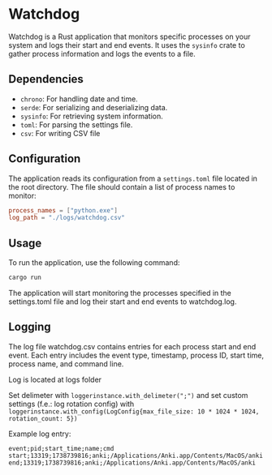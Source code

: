 # Watchdog

Watchdog is a Rust application that monitors specific processes on your system and logs their start and end events. It uses the `sysinfo` crate to gather process information and logs the events to a file.

## Dependencies

- `chrono`: For handling date and time.
- `serde`: For serializing and deserializing data.
- `sysinfo`: For retrieving system information.
- `toml`: For parsing the settings file.
- `csv`: For writing CSV file

## Configuration

The application reads its configuration from a `settings.toml` file located in the root directory. The file should contain a list of process names to monitor:

```toml
process_names = ["python.exe"]
log_path = "./logs/watchdog.csv"
```

## Usage
To run the application, use the following command:
```cmd
cargo run
```

The application will start monitoring the processes specified in the settings.toml file and log their start and end events to watchdog.log.

## Logging
The log file watchdog.csv contains entries for each process start and end event. Each entry includes the event type, timestamp, process ID, start time, process name, and command line.  

Log is located at logs folder  

Set delimeter with `loggerinstance.with_delimeter(";")` and set custom settings (f.e.: log rotation config) with `loggerinstance.with_config(LogConfig{max_file_size: 10 * 1024 * 1024, rotation_count: 5})`  

Example log entry:
```csv
event;pid;start_time;name;cmd
start;13319;1738739816;anki;/Applications/Anki.app/Contents/MacOS/anki
end;13319;1738739816;anki;/Applications/Anki.app/Contents/MacOS/anki
```
